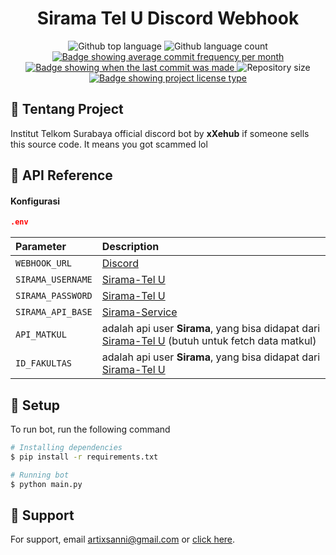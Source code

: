 
<h1 align="center">Sirama Tel U Discord Webhook</h1>

<p align="center">
  <img alt="Github top language" src="https://img.shields.io/github/languages/top/xXehub/system-employee?">

  <img alt="Github language count" src="https://img.shields.io/github/languages/count/xXehub/system-employee?">

<!-- commit frequency -->
  <a href="https://github.com/xXehub/system-employee/commits/main" target="_blank">
    <img src="https://img.shields.io/github/commit-activity/m/xXehub/system-employee?" alt="Badge showing average commit frequency per month"/>
  </a>

  <!-- last commit -->
  <a href="https://github.com/xXehub/system-employee/commits/main" target="_blank">
    <img src="https://img.shields.io/github/last-commit/xXehub/system-employee?" alt="Badge showing when the last commit was made"/>
  </a>

  <img alt="Repository size" src="https://img.shields.io/github/repo-size/xXehub/system-employee?">

  <a href="https://github.com/xXehub/system-employee/blob/master/LICENSE.md" target="_blank">
    <img alt="Badge showing project license type" src="https://img.shields.io/github/license/xXehub/system-employee?color=f85149">

  </a>

  <!-- <img alt="Github issues" src="https://img.shields.io/github/issues/xXehub/system-employee?color=56BEB8" /> -->

  <!-- <img alt="Github forks" src="https://img.shields.io/github/forks/xXehub/system-employee?color=56BEB8" /> -->

  <!-- <img alt="Github stars" src="https://img.shields.io/github/stars/xXehub/system-employee?color=56BEB8" /> -->
</p>

## :dart: Tentang Project
Institut Telkom Surabaya official discord bot by **xXehub**
if someone sells this source code. It means you got scammed lol


## :file_folder: API Reference

#### Konfigurasi

```json
.env
```

| Parameter | Description                |
| :-------- | :------------------------- |
| `WEBHOOK_URL` | [Discord](https://discord.com/)|
| `SIRAMA_USERNAME`      |[Sirama-Tel U](https://sirama.telkomuniversity.ac.id/) |
| `SIRAMA_PASSWORD` | [Sirama-Tel U](https://sirama.telkomuniversity.ac.id/)|
| `SIRAMA_API_BASE` | [Sirama-Service](hhttps://service-v2.telkomuniversity.ac.id/read/api/read)|
| `API_MATKUL` | adalah api user **Sirama**, yang bisa didapat dari [Sirama-Tel U](https://sirama.telkomuniversity.ac.id/registration/courses) (butuh untuk fetch data matkul)|
| `ID_FAKULTAS` |  adalah api user **Sirama**, yang bisa didapat dari [Sirama-Tel U](https://sirama.telkomuniversity.ac.id/registration/courses)|



## :book: Setup 

To run bot, run the following command

```bash
# Installing dependencies
$ pip install -r requirements.txt

# Running bot
$ python main.py
```


## :memo: Support

For support, email artixsanni@gmail.com or [click here]( https://discord.gg/Hyn9pqkBAf ).

